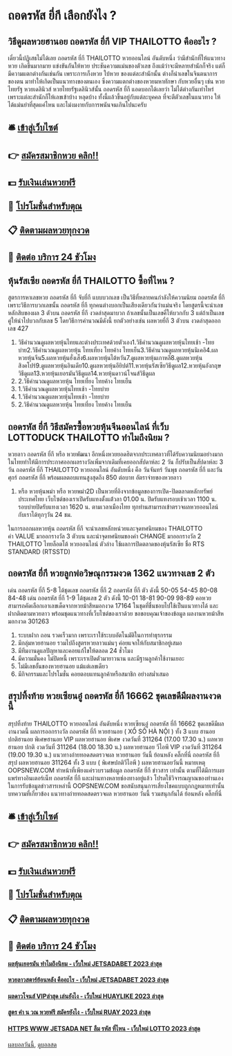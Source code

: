 # ถอดรหัส ยี่กี เลือกยังไง ?
## วิธีดูผลหวยฮานอย ถอดรหัส ยี่กี VIP THAILOTTO คืออะไร ?
เดี๋ยวนี้ปฏิเสธไม่ได้เลย ถอดรหัส ยี่กี THAILOTTO หวยออนไลน์ อันดับหนึ่ง ว่ามีสำนักที่ให้แนวทางหวย เกิดขึ้นมากมาย แข่งขันกันให้หวย ประชันความแม่นของตัวเลข ถึงแม้ว่าจะมีหลายสำนักก็จริง แต่ก็มีความแตกต่างกันเช่นกัน เพราะการเก็งหวย ใบ้หวย ของแต่ละสำนักนั้น ต่างก็นำเลขในจินตนาการของตน มาทำให้เกิดเป็นแนวทางของตนเอง ซึ่งความแตกต่างของหวยมหาทักษา กับหวยอื่นๆ เช่น หวยไทยรัฐ หวยเดลินิวส์ หวยไทยรัฐเดลินิวส์นั้น ถอดรหัส ยี่กี แอดบอกได้เลยว่า ไม่ได้ต่างกันเท่าไหร่ เพราะแต่ละสำนักก็ให้เลขเข้าบ้าง หลุดบ้าง ทั้งนี้แล้วขึ้นอยู่กับแต่ละบุคคล ที่จะตีตัวเลขในแนวทาง ให้ได้แม่นยำที่สุดแค่ไหน และไม่งมงายกับการพนันจนเกินไปนะครับ

## 🛎 [เข้าสู่เว็บไซต์](https://bit.ly/3BG5bNw)
## 👉 [สมัครสมาชิกหวย คลิก!!](https://bit.ly/3BG5bNw)
## 💵 [รับเงินเล่นหวยฟรี](https://bit.ly/3C3mvgS)
## 👑 [โปรโมชั่นสำหรับตุณ](https://bit.ly/3C3mvgS)
## 📋 [ติดตามผลหวยทุกงวด](https://bit.ly/3C3mvgS)
## 📱 [ติดต่อ บริการ 24 ชัวโมง](https://bit.ly/3C3mvgS)

## หุ้นรัสเซีย ถอดรหัส ยี่กี THAILOTTO ซื้อที่ไหน ?
สูตรการหาเลขหวย ถอดรหัส ยี่กี จับยี่กี แบบบวกเลข เป็นวิธีที่หลายคนกำลังให้ความนิยม ถอดรหัส ยี่กี เพราะวิธีการบวกเลขนั้น ถอดรหัส ยี่กี ทุกคนต่างบอกเป็นเสียงเดียวกันว่าแม่นจริง โดยสูตรนี้จะนำเลขหลักสิบของผล 3 ตัวบน ถอดรหัส ยี่กี งวดล่าสุดมาบวก ถ้าเลขนั้นเป็นเลขคี่ให้บวกกับ 3 แต่ถ้าเป็นเลขคู่ให้นำไปบวกกับเลข 5 โดยวิธีการคำนวณมีดังนี้
ยกตัวอย่างเช่น ผลหวยยี่กี 3 ตัวบน งวดล่าสุดออกเลข 427
1. วิธีคำนวณดูผลหวยหุ้นไทยและต่างประเทศด้วยตัวเอง1.วิธีคํานวณดูผลหวยหุ้นไทยเช้า -ไทยบ่าย2.วิธีคํานวณดูผลหวยหุ้น ไทยเที่ยง ไทยค้าง ไทยเย็น3.วิธีคํานวณดูผลหวยหุ้นนิเคอิ4.ผลหวยหุ้นจีน5.ผลหวยหุ้นฮั่งเส็ง6.ผลหวยหุ้นไต้หวัน7.ดูผลหวยหุ้นเกาหลี8.ดูผลหวยหุ้นสิงคโปร์9.ดูผลหวยหุ้นอินเดีย10.ดูผลหวยหุ้นอียิปต์11.หวยหุ้นรัสเซียวิธีดูผล12.หวยหุ้นอังกฤษวิธีดูผล13.หวยหุ้นเยอรมันวิธีดูผล14.หวยหุ้นดาวน์โจนส์วิธีดูผล
2. 2.วิธีคํานวณดูผลหวยหุ้น ไทยเที่ยง ไทยค้าง ไทยเย็น
3. 1.วิธีคํานวณดูผลหวยหุ้นไทยเช้า -ไทยบ่าย
4. 1.วิธีคํานวณดูผลหวยหุ้นไทยเช้า -ไทยบ่าย
5. 2.วิธีคํานวณดูผลหวยหุ้น ไทยเที่ยง ไทยค้าง ไทยเย็น

## ถอดรหัส ยี่กี วิธีสมัครซื้อหวยหุ้นจีนออนไลน์ ที่เว็บ LOTTODUCK THAILOTTO ทำไมถึงนิยม ?
หวยลาว ถอดรหัส ยี่กี หรือ หวยพัฒนา อีกหนึ่งหวยยอดฮิตจากประเทศลาวที่ได้รับความนิยมอย่างมากในไทยทำให้มีการประกาศออกผลรางวัลเพิ่มจากเดิมที่เคยออกสัปดาห์ละ 2 วัน ก็ปรับเป็นสัปดาห์ละ 3 วัน ถอดรหัส ยี่กี THAILOTTO หวยออนไลน์ อันดับหนึ่ง คือ วันจันทร์ วันพุธ ถอดรหัส ยี่กี และวันศุกร์ ถอดรหัส ยี่กี พร้อมผลตอบแทนสูงสุดถึง 850 ต่อบาท
อัตราจ่ายของหวยลาว
1. หรือ หวยหุ้นพม่า หรือ หวยพม่า2D เป็นหวยที่อิงจากข้อมูลของการเปิด-ปิดตลาดหลักทรัพย์ประเทศไทย เว็บไซต์ของเราเปิดรับแทงตั้งแต่้วลา 01.00 น. ปิดรับแทงรอบเช้าเวลา 1100 น. รอบบ่ายปิดรับแทงเวลา 1620 น. ตามเวลาเมืองไทย ทุกท่านสามารถเข้าตรวจผลหวยออนไลน์ กับเราได้ทุกๆวัน 24 ชม.

ในการออกผลหวยหุ้น ถอดรหัส ยี่กี จะนำเลขหลักหน่วยและจุดทศนิยมของ THAILOTTO ค่า VALUE มาออกรางวัล 3 ตัวบน และนำจุดทศนิยมของค่า CHANGE มาออกรางวัล 2 THAILOTTO ไทยล็อตโต้ หวยออนไลน์ ตัวล่าง
ใช้ผลการปิดตลาดของหุ้นรัสเซีย ชื่อ RTS STANDARD (RTSSTD)

## ถอดรหัส ยี่กี หวยลูกพ่อวิษณุกรรมงวด 1362 แนวทางเลข 2 ตัว
เด่น ถอดรหัส ยี่กี 5-8 ได้ชุดเลข ถอดรหัส ยี่กี 2 ถอดรหัส ยี่กี ตัว ดังนี้
50-05
54-45
80-08
84-48
เด่น ถอดรหัส ยี่กี 1-9 ได้ชุดเลข 2 ตัว ดังนี้
10-01
18-81
90-09
98-89
คอหวยสามารถคัดเลือกเอาเลขเด็ดจากหวยม้าสีหมอกงวด 17164 ในชุดที่ชื่นชอบไปใช้เป็นแนวทางได้ และฝากติดตามหวยลาว พร้อมชุดแนวทางที่เว็บไซต์ของเราด้วย
ขอขอบคุณเจ้าของข้อมูล
ผลงานหวยม้าสีหมอกงวด 301263
1. ระบบฝาก ถอน รวดเร็วมาก เพราะเราใช้ระบบอัตโนมัติในการทำธุรกรรม
2. มีกลุ่มหวยฮานอย รวมไปถึงสูตรหวยลาวแม่นๆ ค่อยแจกให้กับสมาชิกอยู่เสมอ
3. มีทีมงานดูแลปัญหาและคอยแก้ไขให้ตลอด 24 ชั่วโมง
4. มีความมั่นคง ไม่ปิดหนี้ เพราะเราเปิดตัวมายาวนาน และมีฐานลูกค้าใช้งานเยอะ
5. ไม่มีเลขอั้นของหวยฮานอย แม้แต่เลขเดียว
6. มีกิจกรรมและโปรโมชั่น คอยตอบแทนลูกค้าหรือสมาชิก อย่างสม่ำเสมอ

## สรุปทิ้งท้าย หวยเซียนอู๋ ถอดรหัส ยี่กี 16662 ชุดเลขดีมีผลงานงวดนี้
สรุปทิ้งท้าย THAILOTTO หวยออนไลน์ อันดับหนึ่ง หวยเซียนอู๋ ถอดรหัส ยี่กี 16662 ชุดเลขดีมีผลงานงวดนี้ ผลการออกรางวัล ถอดรหัส ยี่กี หวยฮานอย ( XỔ SỐ HÀ NỘI ) ทั้ง 3 แบบ ฮานอย ปกติฮานอย พิเศษฮานอย VIP
ผลหวยฮานอย พิเศษ งวดวันที่ 311264 (17.00 17.30 น.)
ผลหวยฮานอย ปกติ งวดวันที่ 311264 (18.00 18.30 น.)
ผลหวยฮานอย วีไอพี VIP งวดวันที่ 311264 (19.00 19.30 น.)
 แนวทางถ่ายทอดสดตรวจผล หวยฮานอย วันนี้ ย้อนหลัง คลิ๊กที่นี่ ถอดรหัส ยี่กี 
สรุป ผลหวยฮานอย 311264 ทั้ง 3 แบบ ( พิเศษปกติวีไอพี ) ผลหวยฮานอยวันนี้
หมายเหตุ OOPSNEW.COM ทำหน้าที่เพียงแค่รวบรวมข้อมูล ถอดรหัส ยี่กี ข่าวสาร เท่านั้น ตามที่ได้มีการเผยแพร่ทางอินเตอร์เน็ท ถอดรหัส ยี่กี และผ่านทางหลายช่องทางอยู่แล้ว โปรดใช้วิจารณญาณของท่านเอง ในการรับข้อมูลข่าวสารเหล่านี้ OOPSNEW.COM ขอสนับสนุนการเสี่ยงโชคแบบถูกกฎหมายเท่านั้น
บทความที่เกี่ยวข้อง
แนวทางถ่ายทอดสดตรวจผล หวยฮานอย วันนี้ รวมสนุกกันได้ ย้อนหลัง คลิ๊กที่นี่

## 🛎 [เข้าสู่เว็บไซต์](https://bit.ly/3BG5bNw)
## 👉 [สมัครสมาชิกหวย คลิก!!](https://bit.ly/3BG5bNw)
## 💵 [รับเงินเล่นหวยฟรี](https://bit.ly/3C3mvgS)
## 👑 [โปรโมชั่นสำหรับตุณ](https://bit.ly/3C3mvgS)
## 📋 [ติดตามผลหวยทุกงวด](https://bit.ly/3C3mvgS)
## 📱 [ติดต่อ บริการ 24 ชัวโมง](https://bit.ly/3C3mvgS)

#### [ผลหุ้นเยอรมัน ทำไมถึงนิยม - เว็บใหม่ JETSADABET 2023 ล่าสุด](https://atom.io/themes/ผลหุ้นเยอรมัน%20ทำไมถึงนิยม%20-%20เว็บใหม่%20jetsadabet%202023%20ล่าสุด)
#### [หวยลาวสตาร์ย้อนหลัง คืออะไร - เว็บใหม่ JETSADABET 2023 ล่าสุด](https://atom.io/themes/หวยลาวสตาร์ย้อนหลัง%20คืออะไร%20-%20เว็บใหม่%20jetsadabet%202023%20ล่าสุด)
#### [ผลดาวโจนส์ VIPล่าสุด เล่นยังไง - เว็บใหม่ HUAYLIKE 2023 ล่าสุด](https://atom.io/themes/ผลดาวโจนส์%20vipล่าสุด%20เล่นยังไง%20-%20เว็บใหม่%20huaylike%202023%20ล่าสุด)
#### [สูตร คํา น วณ หวยฟรี สมัครยังไง - เว็บใหม่ RUAY 2023 ล่าสุด](https://atom.io/themes/สูตร%20คํา%20น%20วณ%20หวยฟรี%20สมัครยังไง%20-%20เว็บใหม่%20ruay%202023%20ล่าสุด)
#### [HTTPS WWW JETSADA NET ลืม รหัส ที่ไหน - เว็บใหม่ LOTTO 2023 ล่าสุด](https://atom.io/themes/https%20www%20jetsada%20net%20ลืม%20รหัส%20ที่ไหน%20-%20เว็บใหม่%20lotto%202023%20ล่าสุด)

[ผลบอลวันนี้](https://siamsport.tv "ผลบอลวันนี้"), [ดูบอลสด](https://siamsport.tv/ดูบอลสด "ดูบอลสด")